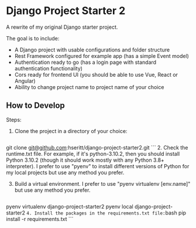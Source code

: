 # Django Project Starter 2

A rewrite of my original Django starter project.

The goal is to include:

* A Django project with usable configurations and folder structure
* Rest Framework configured for example app (has a simple Event model)
* Authentication ready to go (has a login page with standard authentication functionality)
* Cors ready for frontend UI (you should be able to use Vue, React or Angular)
* Ability to change project name to project name of your choice

## How to Develop

Steps:

1. Clone the project in a directory of your choice:
    ```bash
  git clone git@github.com:hseritt/django-project-starter2.git
    ```
2. Check the runtime.txt file. For example, if it's python-3.10.2, then you should install Python 3.10.2 (though it should work mostly with any Python 3.8+ interpreter). I prefer to use "pyenv" to install different versions of Python for my local projects but use any method you prefer.

3. Build a virtual environment. I prefer to use "pyenv virtualenv [env.name]" but use any method you prefer.
    ```bash
  pyenv virtualenv django-project-starter2
  pyenv local django-project-starter2
    ```
4. Install the packages in the requirements.txt file:
    ```bash
  pip install -r requirements.txt
    ```
